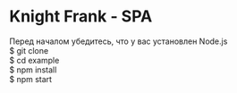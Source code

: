 # Knight Frank - SPA  
Перед началом убедитесь, что у вас установлен Node.js  
$ git clone <br>
$ cd example  
$ npm install  
$ npm start
